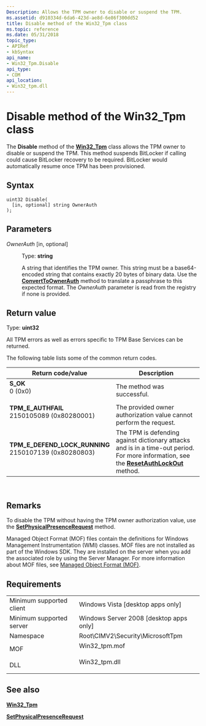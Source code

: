 ```yaml
---
Description: Allows the TPM owner to disable or suspend the TPM.
ms.assetid: d910334d-6da6-423d-ae8d-6e86f300dd52
title: Disable method of the Win32_Tpm class
ms.topic: reference
ms.date: 05/31/2018
topic_type: 
- APIRef
- kbSyntax
api_name: 
- Win32_Tpm.Disable
api_type: 
- COM
api_location: 
- Win32_tpm.dll
---
```


# Disable method of the Win32\_Tpm class

The **Disable** method of the [**Win32\_Tpm**](win32-tpm.md) class allows the TPM owner to disable or suspend the TPM. This method suspends BitLocker if calling could cause BitLocker recovery to be required. BitLocker would automatically resume once TPM has been provisioned.

## Syntax


```mof
uint32 Disable(
  [in, optional] string OwnerAuth
);
```



## Parameters

<dl> <dt>

*OwnerAuth* \[in, optional\]
</dt> <dd>

Type: **string**

A string that identifies the TPM owner. This string must be a base64-encoded string that contains exactly 20 bytes of binary data. Use the [**ConvertToOwnerAuth**](converttoownerauth-win32-tpm.md) method to translate a passphrase to this expected format. The *OwnerAuth* parameter is read from the registry if none is provided.

</dd> </dl>

## Return value

Type: **uint32**

All TPM errors as well as errors specific to TPM Base Services can be returned.

The following table lists some of the common return codes.



| Return code/value                                                                                                                                                                         | Description                                                                                                                                                                          |
|-------------------------------------------------------------------------------------------------------------------------------------------------------------------------------------------|--------------------------------------------------------------------------------------------------------------------------------------------------------------------------------------|
| <dl> <dt>**S\_OK**</dt> <dt>0 (0x0)</dt> </dl>                                         | The method was successful.<br/>                                                                                                                                                |
| <dl> <dt>**TPM\_E\_AUTHFAIL**</dt> <dt>2150105089 (0x80280001)</dt> </dl>              | The provided owner authorization value cannot perform the request.<br/>                                                                                                        |
| <dl> <dt>**TPM\_E\_DEFEND\_LOCK\_RUNNING**</dt> <dt>2150107139 (0x80280803)</dt> </dl> | The TPM is defending against dictionary attacks and is in a time-out period. For more information, see the [**ResetAuthLockOut**](resetauthlockout-win32-tpm.md) method.<br/> |



 

## Remarks

To disable the TPM without having the TPM owner authorization value, use the [**SetPhysicalPresenceRequest**](setphysicalpresencerequest-win32-tpm.md) method.

Managed Object Format (MOF) files contain the definitions for Windows Management Instrumentation (WMI) classes. MOF files are not installed as part of the Windows SDK. They are installed on the server when you add the associated role by using the Server Manager. For more information about MOF files, see [Managed Object Format (MOF)](../wmisdk/managed-object-format--mof-.md).

## Requirements



|                                     |                                                                                           |
|-------------------------------------|-------------------------------------------------------------------------------------------|
| Minimum supported client<br/> | Windows Vista \[desktop apps only\]<br/>                                            |
| Minimum supported server<br/> | Windows Server 2008 \[desktop apps only\]<br/>                                      |
| Namespace<br/>                | Root\\CIMV2\\Security\\MicrosoftTpm<br/>                                            |
| MOF<br/>                      | <dl> <dt>Win32\_tpm.mof</dt> </dl> |
| DLL<br/>                      | <dl> <dt>Win32\_tpm.dll</dt> </dl> |



## See also

<dl> <dt>

[**Win32\_Tpm**](win32-tpm.md)
</dt> <dt>

[**SetPhysicalPresenceRequest**](setphysicalpresencerequest-win32-tpm.md)
</dt> </dl>

 

 